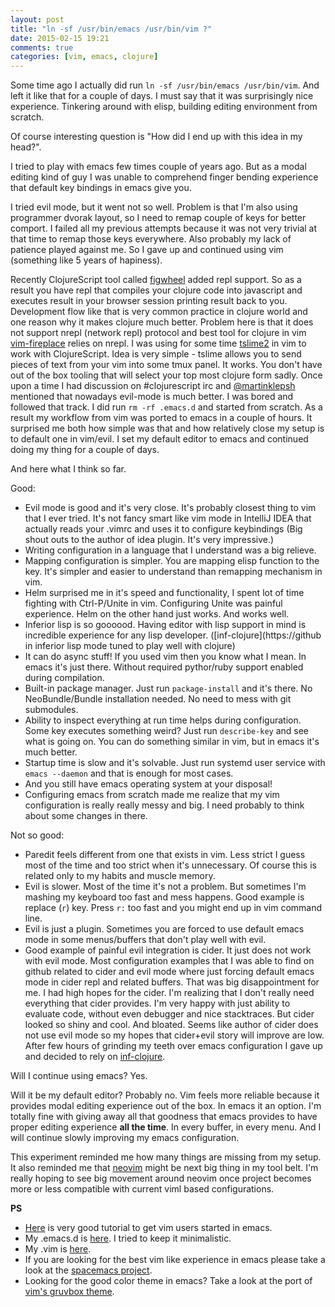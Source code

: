```yaml
---
layout: post
title: "ln -sf /usr/bin/emacs /usr/bin/vim ?"
date: 2015-02-15 19:21
comments: true
categories: [vim, emacs, clojure]
---
```


Some time ago I actually did run `ln -sf /usr/bin/emacs /usr/bin/vim`.
And left it like that for a couple of days.
I must say that it was surprisingly nice experience.
Tinkering around with elisp, building editing environment from scratch.

Of course interesting question is "How did I end up with this idea in my head?".

<!--more-->

I tried to play with emacs few times couple of years ago.
But as a modal editing kind of guy I was unable to comprehend finger bending experience that default key bindings in emacs give you.

I tried evil mode, but it went not so well.
Problem is that I'm also using programmer dvorak layout, so I need to remap couple of keys for better comport.
I failed all my previous attempts because it was not very trivial at that time to remap those keys everywhere.
Also probably my lack of patience played against me.
So I gave up and continued using vim (something like 5 years of hapiness).

Recently ClojureScript tool called [figwheel](https://github.com/bhauman/lein-figwheel) added repl support.
So as a result you have repl that compiles your clojure code into javascript and executes result in your browser session printing result back to you.
Development flow like that is very common practice in clojure world and one reason why it makes clojure much better.
Problem here is that it does not support nrepl (network repl) protocol and best tool for clojure in vim [vim-fireplace](https://github.com/tpope/vim-fireplace) relies on nrepl.
I was using for some time [tslime2](https://github.com/sjl/tslime2.vim) in vim to work with ClojureScript.
Idea is very simple - tslime allows you to send pieces of text from your vim into some tmux panel.
It works. You don't have out of the box tooling that will select your top most clojure form sadly.
Once upon a time I had discussion on #clojurescript irc and [@martinklepsh](https://twitter.com/martinklepsch) mentioned that nowadays evil-mode is much better.
I was bored and followed that track. I did run `rm -rf .emacs.d` and started from scratch.
As a result my workflow from vim was ported to emacs in a couple of hours.
It surprised me both how simple was that and how relatively close my setup is to default one in vim/evil.
I set my default editor to emacs and continued doing my thing for a couple of days.

And here what I think so far.

Good:

* Evil mode is good and it's very close. It's probably closest thing to vim that I ever tried.
It's not fancy smart like vim mode in IntelliJ IDEA that actually reads your .vimrc and uses it to configure keybindings
(Big shout outs to the author of idea plugin. It's very impressive.)
* Writing configuration in a language that I understand was a big relieve.
* Mapping configuration is simpler. You are mapping elisp function to the key. It's simpler and easier to understand than remapping mechanism in vim.
* Helm surprised me in it's speed and functionality, I spent lot of time fighting with Ctrl-P/Unite in vim. Configuring Unite was painful experience. Helm on the other hand just works. And works well.
* Inferior lisp is so goooood. Having editor with lisp support in mind is incredible experience for any lisp developer. ([inf-clojure](https://github in inferior lisp mode tuned to play well with clojure)
* It can do async stuff! If you used vim then you know what I mean. In emacs it's just there. Without required pythor/ruby support enabled during compilation.
* Built-in package manager. Just run `package-install` and it's there. No NeoBundle/Bundle installation needed. No need to mess with git submodules.
* Ability to inspect everything at run time helps during configuration. Some key executes something weird? Just run `describe-key` and see what is going on. You can do something similar in vim, but in emacs it's much better.
* Startup time is slow and it's solvable. Just run systemd user service with `emacs --daemon` and that is enough for most cases.
* And you still have emacs operating system at your disposal!
* Configuring emacs from scratch made me realize that my vim configuration is really really messy and big. I need probably to think about some changes in there.

Not so good:

* Paredit feels different from one that exists in vim. Less strict I guess most of the time and too strict when it's unnecessary. Of course this is related only to my habits and muscle memory.
* Evil is slower.
Most of the time it's not a problem. But sometimes I'm mashing my keyboard too fast and mess happens.
Good example is replace (`r`) key.
Press `r:` too fast and you might end up in vim command line.
* Evil is just a plugin. Sometimes you are forced to use default emacs mode in some menus/buffers that don't play well with evil.
* Good example of painful evil integration is cider.
It just does not work with evil mode.
Most configuration examples that I was able to find on github related to cider and evil mode where just forcing default emacs mode in cider repl and related buffers.
That was big disappointment for me. I had high hopes for the cider. I'm realizing that I don't really need everything that cider provides.
I'm very happy with just ability to evaluate code, without even debugger and nice stacktraces.
But cider looked so shiny and cool. And bloated. Seems like author of cider does not use evil mode so my hopes that cider+evil story will improve are low.
After few hours of grinding my teeth over emacs configuration I gave up and decided to rely on [inf-clojure](https://github.com/clojure-emacs/inf-clojure).

Will I continue using emacs? Yes.

Will it be my default editor? Probably no.
Vim feels more reliable because it provides modal editing experience out of the box.
In emacs it an option.
I'm totally fine with giving away all that goodness that emacs provides to have proper editing experience **all the time**.
In every buffer, in every menu.
And I will continue slowly improving my emacs configuration.

This experiment reminded me how many things are missing from my setup.
It also reminded me that [neovim](https://neovim.org) might be next big thing in my tool belt.
I'm really hoping to see big movement around neovim once project becomes more or less compatible with current viml based configurations.

**PS**

* [Here](http://juanjoalvarez.net/es/detail/2014/sep/19/vim-emacsevil-chaotic-migration-guide/) is very good tutorial to get vim users started in emacs.
* My .emacs.d is [here](https://github.com/Gonzih/.emacs.d). I tried to keep it minimalistic.
* My .vim is [here](https://github.com/Gonzih/.vim).
* If you are looking for the best vim like experience in emacs please take a look at the [spacemacs project](https://github.com/syl20bnr/spacemacs).
* Looking for the good color theme in emacs? Take a look at the port of [vim's gruvbox theme](https://github.com/morhetz/gruvbox).
